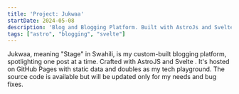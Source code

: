 ```yaml
---
title: 'Project: Jukwaa'
startDate: 2024-05-08
description: 'Blog and Blogging Platform. Built with AstroJs and Svelte.'
tags: ["astro", "blogging", "svelte"]
---
```

Jukwaa, meaning "Stage" in Swahili, is my custom-built blogging platform, spotlighting one post at a time. Crafted with AstroJS and Svelte . It's hosted on GitHub Pages with static data and doubles as my tech playground. The source code is available but will be updated only for my needs and bug fixes.


